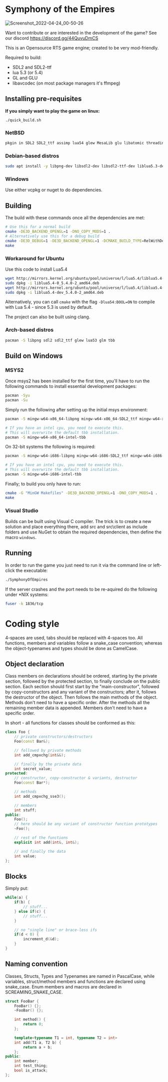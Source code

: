 # Symphony of the Empires
![Screenshot_2022-04-24_00-50-26](https://user-images.githubusercontent.com/39974089/164966091-b1683ebb-d1c5-4b22-b768-cb9c04b96b56.png)

Want to contribute or are interested in the development of the game? See our discord https://discord.gg/44QuvuDmCS

This is an Opensource RTS game engine; created to be very mod-friendly.

Required to build:

* SDL2 and SDL2-ttf
* lua 5.3 (or 5.4)
* GL and GLU
* libavcodec (on most package managers it's ffmpeg)

## Installing pre-requisites

**If you simply want to play the game on linux:**
```
./quick_build.sh
```

### NetBSD
```sh
pkgin in SDL2 SDL2_ttf assimp lua54 glew MesaLib glu libatomic threadingbuildingblocks
```

### Debian-based distros
```sh
sudo apt install -y libpng-dev libsdl2-dev libsdl2-ttf-dev liblua5.3-dev libtbb-dev libglew-dev libglm-dev libassimp-dev
```

### Windows
Use either vcpkg or nuget to do dependencies.

## Building

The build with these commands once all the dependencies are met:
```sh
# Use this for a normal build
cmake -DE3D_BACKEND_OPENGL=1 -DNO_COPY_MODS=1 .
# Alternatively use this for a debug build
cmake -DE3D_DEBUG=1 -DE3D_BACKEND_OPENGL=1 -DCMAKE_BUILD_TYPE=RelWithDebInfo .
make
```

### Workaround for Ubuntu
Use this code to install Lua5.4
```sh
wget http://mirrors.kernel.org/ubuntu/pool/universe/l/lua5.4/liblua5.4-0_5.4.0-2_amd64.deb
sudo dpkg -i liblua5.4-0_5.4.0-2_amd64.deb
wget http://mirrors.kernel.org/ubuntu/pool/universe/l/lua5.4/liblua5.4-dev_5.4.0-2_amd64.deb
sudo dpkg -i liblua5.4-dev_5.4.0-2_amd64.deb
```
Alternatively, you can call `cmake` with the flag `-Dlua54:BOOL=ON` to compile with Lua 5.4 - since 5.3 is used by default.

The project can also be built using clang.

### Arch-based distros

```sh
pacman -S libpng sdl2 sdl2_ttf glew lua53 glm tbb
```

## Build on Windows

### MSYS2
Once msys2 has been installed for the first time, you'll have to run the following commands to install essential development packages:
```sh
pacman -Syu
pacman -Su
```

Simply run the following after setting up the initial msys environment:
```sh
pacman -S mingw-w64-x86_64-libpng mingw-w64-x86_64-SDL2_ttf mingw-w64-x86_64-SDL2 mingw-w64-x86_64-glew mingw-w64-x86_64-lua mingw-w64-x86_64-glm mingw-w64-x86_64-zlib

# If you have an intel cpu, you need to execute this.
# This will overwrite the default tbb installation.
pacman -S mingw-w64-x86_64-intel-tbb
```

On 32-bit systems the following is required:
```sh
pacman -S mingw-w64-i686-libpng mingw-w64-i686-SDL2_ttf mingw-w64-i686-SDL2 mingw-w64-i686-glew mingw-w64-i686-lua mingw-w64-i686-glm mingw-w64-i686-zlib

# If you have an intel cpu, you need to execute this.
# This will overwrite the default tbb installation.
pacman -S mingw-w64-i686-intel-tbb
```

Finally; to build you only have to run:
```sh
cmake -G "MinGW Makefiles" -DE3D_BACKEND_OPENGL=1 -DNO_COPY_MODS=1 .
make
```

### Visual Studio
Builds can be built using Visual C compiler. The trick is to create a new solution and place everything there, add src and src\\client as include folders and use NuGet to obtain the required dependencies, then define the macro `windows`.

## Running
In order to run the game you just need to run it via the command line or left-click the executable:
```sh
./SymphonyOfEmpires
```

If the server crashes and the port needs to be re-aquired do the following under *NIX systems:
```sh
fuser -k 1836/tcp
```

# Coding style
4-spaces are used, tabs should be replaced with 4-spaces too. All functions, members and variables follow a
snake_case convention; whereas the object-typenames and types should be done as CamelCase.

## Object declaration
Class members on declarations should be ordered, starting by the private section, followed by the protected section, to
finally conclude on the public section. Each section should first start by the "main-constructor", followed by copy-constructors
and any variant of the constructors; after it, follows the destructor of the object. Then follows the main methods of the
object. Methods don't need to have a specific order. After the methods all the remaining member data is appended. Members
don't need to have a specific order.

In short - all functions for classes should be conformed as this:
```cpp
class Foo {
    // private constructors/destructors
    Foo(const Bar&);

    // followed by private methods
    int add_cmpxchg(int&&);

    // finally by the private data
    int secret_value;
protected:
    // constructor, copy-constructor & variants, destructor
    Foo(const Bar*);

    // methods
    int add_cmpxchg_sse3();

    // members
    int stuff;
public:
    Foo();
    // here should be any variant of constructor function prototypes
    ~Foo();

    // rest of the functions
    explicit int add(int&, int&);

    // and finally the data
    int value;
};
```

## Blocks
Simply put:
```cpp
while(a) {
    if(b) {
        // stuff...
    } else if(c) {
        // stuff...
    }

    // no "single line" or brace-less ifs
    if(d < 0) {
        increment_d(&d);
    }
}
```

## Naming convention
Classes, Structs, Types and Typenames are named in PascalCase, while variables, struct/method members and functions are declared using snake_case. Enum members and macros are declared in SCREAMING_SNAKE_CASE.

```cpp
struct FooBar {
    FooBar() {};
    ~FooBar() {};

    int method() {
        return 0;
    };

    template<typename T1 = int, typename T2 = int>
    int add(T1 a, T2 b) {
        return a + b;
    };
public:
    int member;
    int test_thing;
    bool is_attack;
};
